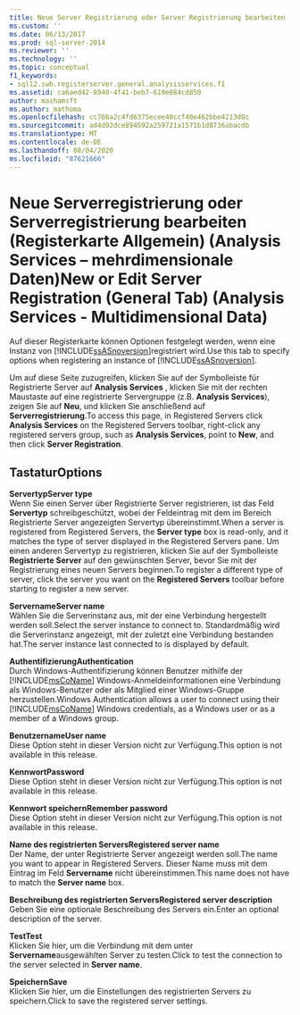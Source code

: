 ```yaml
---
title: Neue Server Registrierung oder Server Registrierung bearbeiten (Registerkarte Allgemein) (Analysis Services-Mehrdimensionale Daten) | Microsoft-Dokumentation
ms.custom: ''
ms.date: 06/13/2017
ms.prod: sql-server-2014
ms.reviewer: ''
ms.technology: ''
ms.topic: conceptual
f1_keywords:
- sql12.swb.registerserver.general.analysisservices.f1
ms.assetid: ca6aed42-8940-4f41-beb7-619e084cd850
author: mashamsft
ms.author: mathoma
ms.openlocfilehash: cc768a2c4fd6375ecee40ccf40e462bbe4213d8c
ms.sourcegitcommit: ad4d92dce894592a259721a1571b1d8736abacdb
ms.translationtype: MT
ms.contentlocale: de-DE
ms.lasthandoff: 08/04/2020
ms.locfileid: "87621666"
---
```

# <a name="new-or-edit-server-registration-general-tab-analysis-services---multidimensional-data"></a><span data-ttu-id="5b88f-102">Neue Serverregistrierung oder Serverregistrierung bearbeiten (Registerkarte Allgemein) (Analysis Services &ndash; mehrdimensionale Daten)</span><span class="sxs-lookup"><span data-stu-id="5b88f-102">New or Edit Server Registration (General Tab) (Analysis Services - Multidimensional Data)</span></span>
  <span data-ttu-id="5b88f-103">Auf dieser Registerkarte können Optionen festgelegt werden, wenn eine Instanz von [!INCLUDE[ssASnoversion](../includes/ssasnoversion-md.md)]registriert wird.</span><span class="sxs-lookup"><span data-stu-id="5b88f-103">Use this tab to specify options when registering an instance of [!INCLUDE[ssASnoversion](../includes/ssasnoversion-md.md)].</span></span>  
  
 <span data-ttu-id="5b88f-104">Um auf diese Seite zuzugreifen, klicken Sie auf der Symbolleiste für Registrierte Server auf **Analysis Services** , klicken Sie mit der rechten Maustaste auf eine registrierte Servergruppe (z.B. **Analysis Services**), zeigen Sie auf **Neu**, und klicken Sie anschließend auf **Serverregistrierung**.</span><span class="sxs-lookup"><span data-stu-id="5b88f-104">To access this page, in Registered Servers click **Analysis Services** on the Registered Servers toolbar, right-click any registered servers group, such as **Analysis Services**, point to **New**, and then click **Server Registration**.</span></span>  
  
## <a name="options"></a><span data-ttu-id="5b88f-105">Tastatur</span><span class="sxs-lookup"><span data-stu-id="5b88f-105">Options</span></span>  
 <span data-ttu-id="5b88f-106">**Servertyp**</span><span class="sxs-lookup"><span data-stu-id="5b88f-106">**Server type**</span></span>  
 <span data-ttu-id="5b88f-107">Wenn Sie einen Server über Registrierte Server registrieren, ist das Feld **Servertyp** schreibgeschützt, wobei der Feldeintrag mit dem im Bereich Registrierte Server angezeigten Servertyp übereinstimmt.</span><span class="sxs-lookup"><span data-stu-id="5b88f-107">When a server is registered from Registered Servers, the **Server type** box is read-only, and it matches the type of server displayed in the Registered Servers pane.</span></span> <span data-ttu-id="5b88f-108">Um einen anderen Servertyp zu registrieren, klicken Sie auf der Symbolleiste **Registrierte Server** auf den gewünschten Server, bevor Sie mit der Registrierung eines neuen Servers beginnen.</span><span class="sxs-lookup"><span data-stu-id="5b88f-108">To register a different type of server, click the server you want on the **Registered Servers** toolbar before starting to register a new server.</span></span>  
  
 <span data-ttu-id="5b88f-109">**Servername**</span><span class="sxs-lookup"><span data-stu-id="5b88f-109">**Server name**</span></span>  
 <span data-ttu-id="5b88f-110">Wählen Sie die Serverinstanz aus, mit der eine Verbindung hergestellt werden soll.</span><span class="sxs-lookup"><span data-stu-id="5b88f-110">Select the server instance to connect to.</span></span> <span data-ttu-id="5b88f-111">Standardmäßig wird die Serverinstanz angezeigt, mit der zuletzt eine Verbindung bestanden hat.</span><span class="sxs-lookup"><span data-stu-id="5b88f-111">The server instance last connected to is displayed by default.</span></span>  
  
 <span data-ttu-id="5b88f-112">**Authentifizierung**</span><span class="sxs-lookup"><span data-stu-id="5b88f-112">**Authentication**</span></span>  
 <span data-ttu-id="5b88f-113">Durch Windows-Authentifizierung können Benutzer mithilfe der [!INCLUDE[msCoName](../includes/msconame-md.md)] Windows-Anmeldeinformationen eine Verbindung als Windows-Benutzer oder als Mitglied einer Windows-Gruppe herzustellen.</span><span class="sxs-lookup"><span data-stu-id="5b88f-113">Windows Authentication allows a user to connect using their [!INCLUDE[msCoName](../includes/msconame-md.md)] Windows credentials, as a Windows user or as a member of a Windows group.</span></span>  
  
 <span data-ttu-id="5b88f-114">**Benutzername**</span><span class="sxs-lookup"><span data-stu-id="5b88f-114">**User name**</span></span>  
 <span data-ttu-id="5b88f-115">Diese Option steht in dieser Version nicht zur Verfügung.</span><span class="sxs-lookup"><span data-stu-id="5b88f-115">This option is not available in this release.</span></span>  
  
 <span data-ttu-id="5b88f-116">**Kennwort**</span><span class="sxs-lookup"><span data-stu-id="5b88f-116">**Password**</span></span>  
 <span data-ttu-id="5b88f-117">Diese Option steht in dieser Version nicht zur Verfügung.</span><span class="sxs-lookup"><span data-stu-id="5b88f-117">This option is not available in this release.</span></span>  
  
 <span data-ttu-id="5b88f-118">**Kennwort speichern**</span><span class="sxs-lookup"><span data-stu-id="5b88f-118">**Remember password**</span></span>  
 <span data-ttu-id="5b88f-119">Diese Option steht in dieser Version nicht zur Verfügung.</span><span class="sxs-lookup"><span data-stu-id="5b88f-119">This option is not available in this release.</span></span>  
  
 <span data-ttu-id="5b88f-120">**Name des registrierten Servers**</span><span class="sxs-lookup"><span data-stu-id="5b88f-120">**Registered server name**</span></span>  
 <span data-ttu-id="5b88f-121">Der Name, der unter Registrierte Server angezeigt werden soll.</span><span class="sxs-lookup"><span data-stu-id="5b88f-121">The name you want to appear in Registered Servers.</span></span> <span data-ttu-id="5b88f-122">Dieser Name muss mit dem Eintrag im Feld **Servername** nicht übereinstimmen.</span><span class="sxs-lookup"><span data-stu-id="5b88f-122">This name does not have to match the **Server name** box.</span></span>  
  
 <span data-ttu-id="5b88f-123">**Beschreibung des registrierten Servers**</span><span class="sxs-lookup"><span data-stu-id="5b88f-123">**Registered server description**</span></span>  
 <span data-ttu-id="5b88f-124">Geben Sie eine optionale Beschreibung des Servers ein.</span><span class="sxs-lookup"><span data-stu-id="5b88f-124">Enter an optional description of the server.</span></span>  
  
 <span data-ttu-id="5b88f-125">**Test**</span><span class="sxs-lookup"><span data-stu-id="5b88f-125">**Test**</span></span>  
 <span data-ttu-id="5b88f-126">Klicken Sie hier, um die Verbindung mit dem unter **Servername**ausgewählten Server zu testen.</span><span class="sxs-lookup"><span data-stu-id="5b88f-126">Click to test the connection to the server selected in **Server name**.</span></span>  
  
 <span data-ttu-id="5b88f-127">**Speichern**</span><span class="sxs-lookup"><span data-stu-id="5b88f-127">**Save**</span></span>  
 <span data-ttu-id="5b88f-128">Klicken Sie hier, um die Einstellungen des registrierten Servers zu speichern.</span><span class="sxs-lookup"><span data-stu-id="5b88f-128">Click to save the registered server settings.</span></span>  
  
  
